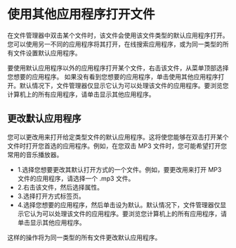 # 使用其他应用程序打开文件
在文件管理器中双击某个文件时，该文件会使用该文件类型的默认应用程序打开。您可以使用另一不同的应用程序将其打开，在线搜索应用程序，或为同一类型的所有文件设置默认应用程序。

要使用默认应用程序以外的应用程序打开某个文件，右击该文件，从菜单顶部选择您想要的应用程序。
如果没有看到您想要的应用程序，单击使用其他应用程序打开。默认情况下，文件管理器仅显示它认为可以处理该文件的应用程序。要浏览您计算机上的所有应用程序，请单击显示其他应用程序。

## 更改默认应用程序
您可以更改用来打开给定类型文件的默认应用程序。这将使您能够在双击打开某个文件时打开您首选的应用程序。例如，在您双击 MP3 文件时，您可能希望打开您常用的音乐播放器。
- 1.选择您想要更改其默认打开方式的一个文件。例如，要更改用来打开 MP3 文件的应用程序，请选择一个 .mp3 文件。
- 2.右击该文件，然后选择属性。
- 3.选择打开方式标签页。
- 4.选择您想要的应用程序，然后单击设为默认。默认情况下，文件管理器仅显示它认为可以处理该文件的应用程序。要浏览您计算机上的所有应用程序，请单击显示其他应用程序。

这样的操作将为同一类型的所有文件更改默认应用程序。
